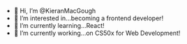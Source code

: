 - 👋 Hi, I’m @KieranMacGough
- 👀 I’m interested in...becoming a frontend developer!
- 🧠 I’m currently learning...React!
- 🏫 I’m currently working...on CS50x for Web Development!

<!---
KieranMacGough/KieranMacGough is a ✨ special ✨ repository because its `README.md` (this file) appears on your GitHub profile.
You can click the Preview link to take a look at your changes.
--->
